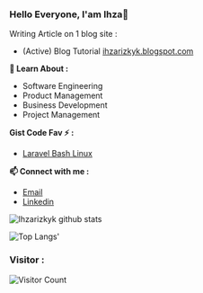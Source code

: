 ### Hello Everyone, I'am Ihza👋

Writing Article on 1 blog site :
- (Active) Blog Tutorial [ihzarizkyk.blogspot.com](https://ihzarizkyk.blogspot.com/)

**🌱 Learn About :**

- Software Engineering
- Product Management
- Business Development
- Project Management

**Gist Code Fav ⚡ :**

- [Laravel Bash Linux](https://gist.github.com/ihzarizkyk/54346b8d72ae9f221b340a687040865f)

**📫 Connect with me :**

- [Email](mailto:ihzarizky30@gmail.com)
- [Linkedin](https://www.linkedin.com/in/ihzarizkyk/)

![Ihzarizkyk github stats](https://github-readme-stats.vercel.app/api?username=ihzarizkyk&show_icons=true)

![Top Langs'](https://github-readme-stats.vercel.app/api/top-langs/?username=ihzarizkyk&layout=compact)

### Visitor :
![Visitor Count](https://profile-counter.glitch.me/ihzarizkyk/count.svg)
